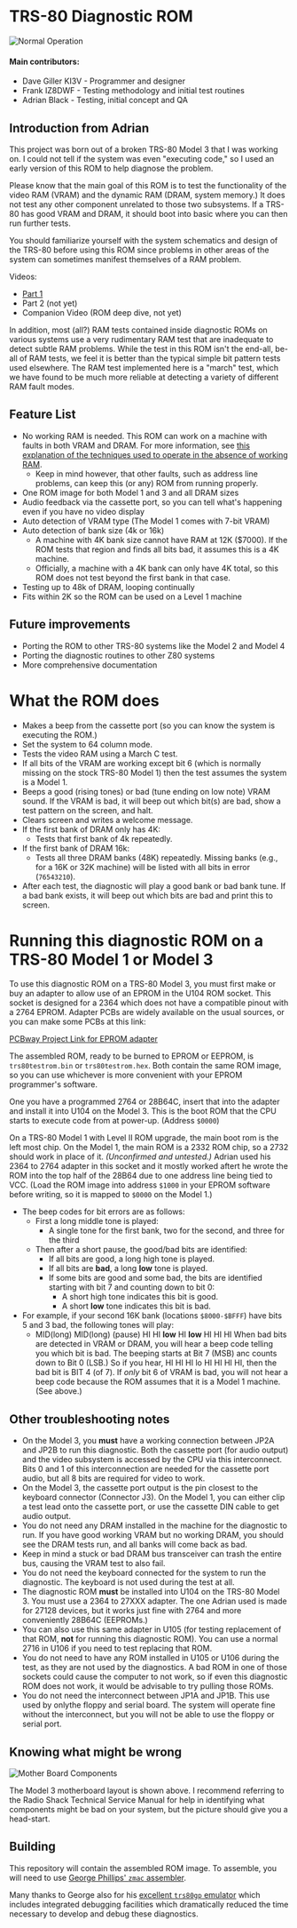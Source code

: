 # TRS-80 Diagnostic ROM

![Normal Operation](https://github.com/misterblack1/trs80-diagnosticrom/blob/main/documentation/Normal%20Operation%2016K%20Model%203.jpg?raw=true)

#### Main contributors:
- Dave Giller KI3V - Programmer and designer
- Frank IZ8DWF - Testing methodology and initial test routines
- Adrian Black - Testing, initial concept and QA

## Introduction from Adrian

This project was born out of a broken TRS-80 Model 3 that I was working on. I could not tell if the system was even "executing code," so I used an early version of this ROM to help diagnose the problem.

Please know that the main goal of this ROM is to test the functionality of the video RAM (VRAM) and the dynamic RAM (DRAM, system memory.) It does not test any other component unrelated to those two subsystems. If a TRS-80 has good VRAM and DRAM, it should boot into basic where you can then run further tests. 

You should familiarize yourself with the system schematics and design of the TRS-80 before using this ROM since problems in other areas of the system can sometimes manifest themselves of a RAM problem. 

Videos:
- [Part 1](https://youtu.be/EGFKjjlvKf4)
- Part 2 (not yet)
- Companion Video (ROM deep dive, not yet)

In addition, most (all?) RAM tests contained inside diagnostic ROMs on various systems use a very rudimentary RAM test that are inadequate to detect subtle RAM problems. While the test in this ROM isn't the end-all, be-all of RAM tests, we feel it is better than the typical simple bit pattern tests used elsewhere. The RAM test implemented here is a "march" test, which we have found to be much more reliable at detecting a variety of different RAM fault modes.

## Feature List

- No working RAM is needed.  This ROM can work on a machine with faults in both VRAM and DRAM.  For more information, see [this explanation of the techniques used to operate in the absence of working RAM](spt.md).
	- Keep in mind however, that other faults, such as address line problems, can keep this (or any) ROM from running properly.
- One ROM image for both Model 1 and 3 and all DRAM sizes
- Audio feedback via the cassette port, so you can tell what's happening even if you have no video display
- Auto detection of VRAM type (The Model 1 comes with 7-bit VRAM)
- Auto detection of bank size (4k or 16k)
	- A machine with 4K bank size cannot have RAM at 12K ($7000).  If the ROM tests that region and finds all bits bad, it assumes this is a 4K machine.
	- Officially, a machine with a 4K bank can only have 4K total, so this ROM does not test beyond the first bank in that case.
- Testing up to 48k of DRAM, looping continually
- Fits within 2K so the ROM can be used on a Level 1 machine


## Future improvements

- Porting the ROM to other TRS-80 systems like the Model 2 and Model 4
- Porting the diagnostic routines to other Z80 systems
- More comprehensive documentation

# What the ROM does

- Makes a beep from the cassette port (so you can know the system is executing the ROM.)
- Set the system to 64 column mode.
- Tests the video RAM using a March C test.
- If all bits of the VRAM are working except bit 6 (which is normally missing on the stock TRS-80 Model 1) then the test assumes the system is a Model 1.
- Beeps a good (rising tones) or bad (tune ending on low note) VRAM sound. If the VRAM is bad, it will beep out which bit(s) are bad, show a test pattern on the screen, and halt.
- Clears screen and writes a welcome message.
- If the first bank of DRAM only has 4K:
	- Tests that first bank of 4k repeatedly.
- If the first bank of DRAM 16k:
	- Tests all three DRAM banks (48K) repeatedly.  Missing banks (e.g., for a 16K or 32K machine) will be listed with all bits in error (`76543210`).
- After each test, the diagnostic will play a good bank or bad bank tune. If a bad bank exists, it will beep out which bits are bad and print this to screen.

# Running this diagnostic ROM on a TRS-80 Model 1 or Model 3

To use this diagnostic ROM on a TRS-80 Model 3, you must first make or buy an adapter to allow use of an EPROM in the U104 ROM socket. This socket is designed for a 2364 which does not have a compatible pinout with a 2764 EPROM. Adapter PCBs are widely available on the usual sources, or you can make some PCBs at this link:

[PCBway Project Link for EPROM adapter](https://www.pcbway.com/project/shareproject/Adapter_2364___27128__by_Bobbel_.html)

The assembled ROM, ready to be burned to EPROM or EEPROM, is `trs80testrom.bin` or `trs80testrom.hex`.  Both contain the same ROM image, so you can use whichever is more convenient with your EPROM programmer's software.

One you have a programmed 2764 or 28B64C, insert that into the adapter and install it into U104 on the Model 3. This is the boot ROM that the CPU starts to execute code from at power-up.  (Address `$0000`)
  
On a TRS-80 Model 1 with Level II ROM upgrade, the main boot rom is the left most chip. On the Model 1, the main ROM is a 2332 ROM chip, so a 2732 should work in place of it. _(Unconfirmed and untested.)_ Adrian used his 2364 to 2764 adapter in this socket and it mostly worked aftert he wrote the ROM into the top half of the 28B64 due to one address line being tied to VCC. (Load the ROM image into address `$1000` in your EPROM software before writing, so it is mapped to `$0000` on the Model 1.)
  
- The beep codes for bit errors are as follows:
	- First a long middle tone is played:
		- A single tone for the first bank, two for the second, and three for the third
	- Then after a short pause, the good/bad bits are identified:
		- If all bits are good, a long high tone is played.
		- If all bits are **bad**, a long **low** tone is played.
		- If some bits are good and some bad, the bits are identified starting with bit 7 and counting down to bit 0:
			- A short high tone indicates this bit is good.
			- A short **low** tone indicates this bit is bad.
- For example, if your second 16K bank (locations `$8000-$BFFF`) have bits 5 and 3 bad, the following tones will play:
	- MID(long) MID(long) (pause) HI HI **low** HI **low** HI HI HI
When bad bits are detected in VRAM or DRAM, you will hear a beep code telling you which bit is bad. The beeping starts at Bit 7 (MSB) anc counts down to Bit 0 (LSB.) So if you hear, HI HI HI lo HI HI HI HI, then the bad bit is BIT 4 (of 7). If _only_ bit 6 of VRAM is bad, you will not hear a beep code because the ROM assumes that it is a Model 1 machine. (See above.)

## Other troubleshooting notes

- On the Model 3, you **must** have a working connection between JP2A and JP2B to run this diagnostic. Both the cassette port (for audio output) and the video subsystem is accessed by the CPU via this interconnect. Bits 0 and 1 of this interconnection are needed for the cassette port audio, but all 8 bits are required for video to work. 
- On the Model 3, the cassette port output is the pin closest to the keyboard connector (Connector J3). On the Model 1, you can either clip a test lead onto the cassette port, or use the cassette DIN cable to get audio output. 
- You do not need any DRAM installed in the machine for the diagnostic to run. If you have good working VRAM but no working DRAM, you should see the DRAM tests run, and all banks will come back as bad. 
- Keep in mind a stuck or bad DRAM bus transceiver can trash the entire bus, causing the VRAM test to also fail.
- You do not need the keyboard connected for the system to run the diagnostic. The keyboard is not used during the test at all.
- The diagnostic ROM **must** be installed into U104 on the TRS-80 Model 3. You must use a 2364 to 27XXX adapter. The one Adrian used is made for 27128 devices, but it works just fine with 2764 and more conveniently 28B64C (EEPROMs.) 
- You can also use this same adapter in U105 (for testing replacement of that ROM, **not** for running this diagnostic ROM). You can use a normal 2716 in U106 if you need to test replacing that ROM.
- You do not need to have any ROM installed in U105 or U106 during the test, as they are not used by the diagnostics. A bad ROM in one of those sockets could cause the computer to not work, so if even this diagnostic ROM does not work, it would be advisable to try pulling those ROMs.
- You do not need the interconnect between JP1A and JP1B. This use used by onlythe floppy and serial board. The system will operate fine without the interconnect, but you will not be able to use the floppy or serial port. 

## Knowing what might be wrong

![Mother Board Components](https://github.com/misterblack1/trs80-diagnosticrom/blob/main/documentation/Model%203%20Motherboard%20Layout%20Small%20800.png?raw=true)

The Model 3 motherboard layout is shown above. I recommend referring to the Radio Shack Technical Service Manual for help in identifying what components might be bad on your system, but the picture should give you a head-start.

## Building

This repository will contain the assembled ROM image.  To assemble, you will need to use [George Phillips' `zmac` assembler](http://48k.ca/zmac.html).  

Many thanks to George also for his [excellent `trs80gp` emulator](http://48k.ca/trs80gp.html) which includes integrated debugging facilities which dramatically reduced the time necessary to develop and debug these diagnostics.
